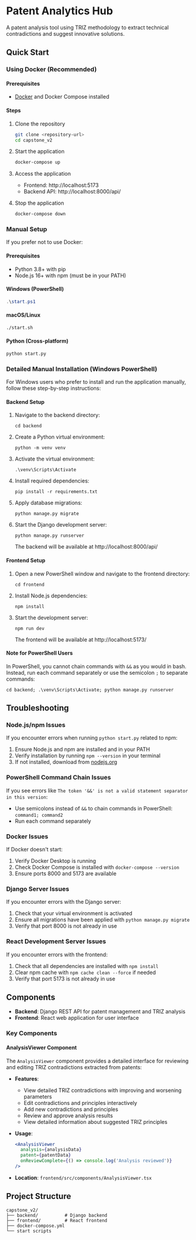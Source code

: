 # Patent Analytics Hub

A patent analysis tool using TRIZ methodology to extract technical contradictions and suggest innovative solutions.

## Quick Start

### Using Docker (Recommended)

#### Prerequisites
- [Docker](https://www.docker.com/products/docker-desktop/) and Docker Compose installed

#### Steps

1. Clone the repository
   ```bash
   git clone <repository-url>
   cd capstone_v2
   ```

2. Start the application
   ```bash
   docker-compose up
   ```

3. Access the application
   - Frontend: http://localhost:5173
   - Backend API: http://localhost:8000/api/

4. Stop the application
   ```bash
   docker-compose down
   ```

### Manual Setup

If you prefer not to use Docker:

#### Prerequisites
- Python 3.8+ with pip
- Node.js 16+ with npm (must be in your PATH)

#### Windows (PowerShell)
```powershell
.\start.ps1
```

#### macOS/Linux
```bash
./start.sh
```

#### Python (Cross-platform)
```bash
python start.py
```

### Detailed Manual Installation (Windows PowerShell)

For Windows users who prefer to install and run the application manually, follow these step-by-step instructions:

#### Backend Setup

1. Navigate to the backend directory:
   ```
   cd backend
   ```

2. Create a Python virtual environment:
   ```
   python -m venv venv
   ```

3. Activate the virtual environment:
   ```
   .\venv\Scripts\Activate
   ```

4. Install required dependencies:
   ```
   pip install -r requirements.txt
   ```

5. Apply database migrations:
   ```
   python manage.py migrate
   ```

6. Start the Django development server:
   ```
   python manage.py runserver
   ```
   
   The backend will be available at http://localhost:8000/api/

#### Frontend Setup

1. Open a new PowerShell window and navigate to the frontend directory:
   ```
   cd frontend
   ```

2. Install Node.js dependencies:
   ```
   npm install
   ```

3. Start the development server:
   ```
   npm run dev
   ```
   
   The frontend will be available at http://localhost:5173/

#### Note for PowerShell Users

In PowerShell, you cannot chain commands with `&&` as you would in bash. Instead, run each command separately or use the semicolon `;` to separate commands:

```
cd backend; .\venv\Scripts\Activate; python manage.py runserver
```

## Troubleshooting

### Node.js/npm Issues
If you encounter errors when running `python start.py` related to npm:
1. Ensure Node.js and npm are installed and in your PATH
2. Verify installation by running `npm --version` in your terminal
3. If not installed, download from [nodejs.org](https://nodejs.org/)

### PowerShell Command Chain Issues
If you see errors like `The token '&&' is not a valid statement separator in this version`:
- Use semicolons instead of `&&` to chain commands in PowerShell: `command1; command2`
- Run each command separately

### Docker Issues
If Docker doesn't start:
1. Verify Docker Desktop is running
2. Check Docker Compose is installed with `docker-compose --version`
3. Ensure ports 8000 and 5173 are available

### Django Server Issues
If you encounter errors with the Django server:
1. Check that your virtual environment is activated
2. Ensure all migrations have been applied with `python manage.py migrate`
3. Verify that port 8000 is not already in use

### React Development Server Issues
If you encounter errors with the frontend:
1. Check that all dependencies are installed with `npm install`
2. Clear npm cache with `npm cache clean --force` if needed
3. Verify that port 5173 is not already in use

## Components

- **Backend**: Django REST API for patent management and TRIZ analysis
- **Frontend**: React web application for user interface

### Key Components

#### AnalysisViewer Component

The `AnalysisViewer` component provides a detailed interface for reviewing and editing TRIZ contradictions extracted from patents:

- **Features**:
  - View detailed TRIZ contradictions with improving and worsening parameters
  - Edit contradictions and principles interactively
  - Add new contradictions and principles
  - Review and approve analysis results
  - View detailed information about suggested TRIZ principles

- **Usage**:
  ```jsx
  <AnalysisViewer
    analysis={analysisData}
    patent={patentData}
    onReviewComplete={() => console.log('Analysis reviewed')}
  />
  ```

- **Location**: `frontend/src/components/AnalysisViewer.tsx`

## Project Structure

```
capstone_v2/
├── backend/          # Django backend
├── frontend/         # React frontend
├── docker-compose.yml
└── start scripts
```
